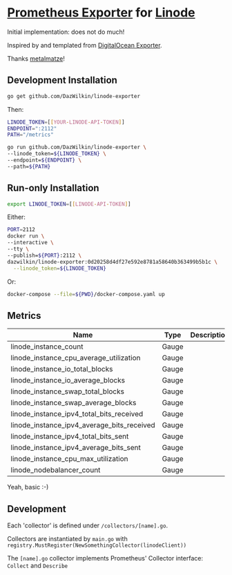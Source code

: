 # [Prometheus Exporter](https://prometheus.io/docs/instrumenting/exporters/) for [Linode](https://www.linode.com)

Initial implementation: does not do much!

Inspired by and templated from [DigitalOcean Exporter](https://github.com/metalmatze/digitalocean_exporter).

Thanks [metalmatze](https://github.com/metalmatze)!

## Development Installation

```bash
go get github.com/DazWilkin/linode-exporter
```
Then:
```bash
LINODE_TOKEN=[[YOUR-LINODE-API-TOKEN]]
ENDPOINT=":2112"
PATH="/metrics"

go run github.com/DazWilkin/linode-exporter \
--linode_token=${LINODE_TOKEN} \
--endpoint=${ENDPOINT} \
--path=${PATH}
```

## Run-only Installation

```bash
export LINODE_TOKEN=[[LINODE-API-TOKEN]]
```
Either:
```bash
PORT=2112
docker run \
--interactive \
--tty \
--publish=${PORT}:2112 \
dazwilkin/linode-exporter:0d20258d4df27e592e8781a58640b363499b5b1c \
  --linode_token=${LINODE_TOKEN}
```
Or:
```bash
docker-compose --file=${PWD}/docker-compose.yaml up
```
## Metrics

| Name                                       | Type  | Description
| ----                                       | ----  | -----------
| linode_instance_count                      | Gauge ||
| linode_instance_cpu_average_utilization    | Gauge ||
| linode_instance_io_total_blocks            | Gauge ||
| linode_instance_io_average_blocks          | Gauge ||
| linode_instance_swap_total_blocks          | Gauge ||
| linode_instance_swap_average_blocks        | Gauge ||
| linode_instance_ipv4_total_bits_received   | Gauge ||
| linode_instance_ipv4_average_bits_received | Gauge ||
| linode_instance_ipv4_total_bits_sent       | Gauge ||
| linode_instance_ipv4_average_bits_sent     | Gauge ||
| linode_instance_cpu_max_utilization        | Gauge ||
| linode_nodebalancer_count                  | Gauge ||

Yeah, basic :-)

## Development

Each 'collector' is defined under `/collectors/[name].go`.

Collectors are instantiated by `main.go` with `registry.MustRegister(NewSomethingCollector(linodeClient))`

The `[name].go` collector implements Prometheus' Collector interface: `Collect` and `Describe`

